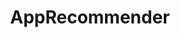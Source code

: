 ---
layout: page
title: "AppRecommender"
enable_hyperlink: true
img: assets/img/cropped-apprecommender-logo-1.png
redirect: https://apprecommender.caixamagica.pt/
description: |

    This project aimed to study novel approaches for mobile application search and recommendation.

    My tasks:
    - Scrapped a novel  dataset containing metadata on mobile applications. 
    - Conducted data cleaning and analysis. 
    - Built a semantic search engine based on neural language models, leveraging a self-supervised training technique. 
    - Studied the impact of said model for More Like This recommendation. 
    - Created and deployed APIs to serve both the search engine and the recommendation system. 
    - Conducted two rounds of user-centered tests.
importance: 2
category: research
---